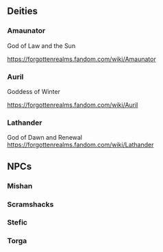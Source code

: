 ## Deities
### Amaunator
God of Law and the Sun

https://forgottenrealms.fandom.com/wiki/Amaunator

### Auril
Goddess of Winter

https://forgottenrealms.fandom.com/wiki/Auril

### Lathander
God of Dawn and Renewal
https://forgottenrealms.fandom.com/wiki/Lathander

## NPCs

### Mishan

### Scramshacks

### Stefic

### Torga

